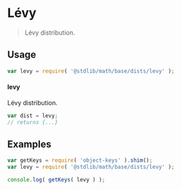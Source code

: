 # Lévy

> Lévy distribution.

<section class="usage">

## Usage

```javascript
var levy = require( '@stdlib/math/base/dists/levy' );
```

#### levy

Lévy distribution.

```javascript
var dist = levy;
// returns {...}
```

</section>

<!-- /.usage -->

<section class="examples">

## Examples

<!-- TODO: better examples -->

<!-- eslint no-undef: "error" -->

```javascript
var getKeys = require( 'object-keys' ).shim();
var levy = require( '@stdlib/math/base/dists/levy' );

console.log( getKeys( levy ) );
```

</section>

<!-- /.examples -->

<section class="links">

</section>

<!-- /.links -->
